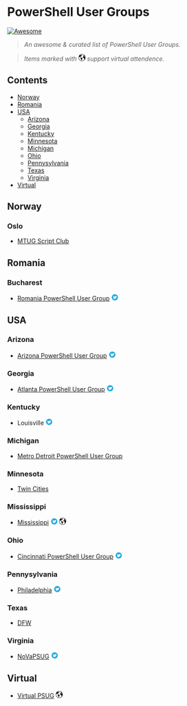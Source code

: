 # PowerShell User Groups

[![Awesome](https://cdn.rawgit.com/sindresorhus/awesome/d7305f38d29fed78fa85652e3a63e154dd8e8829/media/badge.svg)](https://github.com/sindresorhus/awesome)

> *An awesome & curated list of PowerShell User Groups.*

> *Items marked with ![Virtual][Virtual Icon] support virtual attendence.*

## Contents
* [Norway](#norway)
* [Romania](#romania)
* [USA](#usa)
  * [Arizona](#arizona)
  * [Georgia](#georgia)
  * [Kentucky](#kentucky)
  * [Minnesota](#minnesota)
  * [Michigan](#michigan)
  * [Ohio](#ohio)
  * [Pennysylvania](#pennysylvania)
  * [Texas](#texas)
  * [Virginia](#virginia)
* [Virtual](#virtual)

## Norway

### Oslo
- [MTUG Script Club](http://script-club.mtug.no)

## Romania

### Bucharest
- [Romania PowerShell User Group](https://www.meetup.com/Romanian-PowerShell-User-Group/) [![Twitter][Twitter Icon]](https://twitter.com/ROMANIAPUG)

## USA

### Arizona
- [Arizona PowerShell User Group](https://azpowershell.wordpress.com/) [![Twitter][Twitter Icon]](https://twitter.com/Azpowershell)

### Georgia
- [Atlanta PowerShell User Group](http://www.meetup.com/Atlanta-PowerShell-Users-Group/) [![Twitter][Twitter Icon]](https://twitter.com/ATLPUG)

### Kentucky
- Louisville [![Twitter][Twitter Icon]](https://twitter.com/louposh)

### Michigan
- [Metro Detroit PowerShell User Group](https://www.meetup.com/Metro-Detroit-PowerShell-Users-Group/)

### Minnesota
- [Twin Cities](http://www.meetup.com/Twin-Cities-PowerShell-User-Group)

### Mississippi
- [Mississippi](http://mspsug.com/) [![Twitter][Twitter Icon]](https://twitter.com/MSPSUG) ![Virtual][Virtual Icon]

### Ohio
- [Cincinnati PowerShell User Group](http://cincypowershell.org) [![Twitter][Twitter Icon]](https://twitter.com/cincypowershell)

### Pennysylvania
- [Philadelphia](http://phillyposh.org/) [![Twitter][Twitter Icon]](https://twitter.com/phillyposh)

### Texas
- [DFW](http://sp.ntpcug.org/PowerShell/default.aspx)

### Virginia
- [NoVaPSUG](http://www.meetup.com/NoVA-PowerShell-User-Group/) [![Twitter][Twitter Icon]](https://twitter.com/NoVaPSUG)

## Virtual
- [Virtual PSUG](https://slack.poshcode.org) ![Virtual][Virtual Icon]


[Twitter Icon]: https://github.com/cdhunt/PowerShellUserGroups-1/raw/master/media/twitter.png
[Virtual Icon]: https://github.com/cdhunt/PowerShellUserGroups-1/raw/master/media/world.png